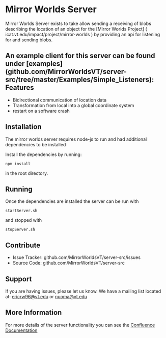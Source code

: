Mirror Worlds Server
========

Mirror Worlds Server exists to take allow sending a receiving of blobs describing the location of an object 
for the [Mirror Worlds Project] ( icat.vt.edu/impact/project/mirror-worlds ) by providing an api for listening for
and sending blobs.

An example client for this server can be found under [examples]
(github.com/MirrorWorldsVT/server-src/tree/master/Examples/Simple_Listeners):
Features
--------

- Bidirectional communication of location data
- Transformation from local into a global coordinate system
- restart on a software crash 

Installation
------------

The mirror worlds server requires node-js to run and had additional dependencies to be installed

Install the dependencies by running:

    npm install
    
in the root directory.


Running
-------

Once the dependencies are installed the server can be run with

    startServer.sh

and stopped with

    stopServer.sh

Contribute
----------

- Issue Tracker: github.com/MirrorWorldsVT/server-src/issues
- Source Code: github.com/MirrorWorldsVT/server-src

Support
-------

If you are having issues, please let us know.
We have a mailing list located at: ericrw96@vt.edu or nuoma@vt.edu


More Information
----------------
For more details of the server functionality you can see the [Confluence Documentation](https://webapps.es.vt.edu/confluence/display/ICATVT/Networking)
